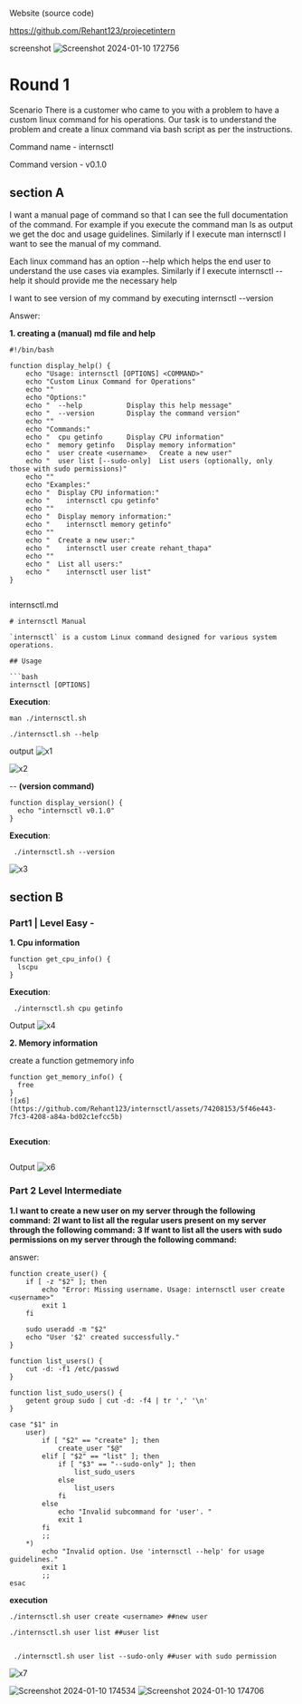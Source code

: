 Website (source code)

https://github.com/Rehant123/projecetintern

screenshot
![Screenshot 2024-01-10 172756](https://github.com/Rehant123/internsctl/assets/74208153/5722f5f7-2dcf-4019-9717-3872f82fc2c5)

# Round 1
Scenario There is a customer who came to you with a problem to have a custom linux command for his operations. Our task is to understand the problem and create a linux command via bash script as per the instructions.

Command name - internsctl                                                                                                                                                                        



Command version - v0.1.0

## section A
I want a manual page of command so that I can see the full documentation of the command. For example if you execute the command man ls as output we get the doc and usage guidelines. Similarly if I execute man internsctl I want to see the manual of my command.

Each linux command has an option --help which helps the end user to understand the use cases via examples. Similarly if I execute internsctl --help it should provide me the necessary help

I want to see version of my command by executing internsctl --version

Answer:

 **1. creating a  (manual) md file and help**

```
#!/bin/bash

function display_help() {
    echo "Usage: internsctl [OPTIONS] <COMMAND>"
    echo "Custom Linux Command for Operations"
    echo ""
    echo "Options:"
    echo "  ‐‐help           Display this help message"
    echo "  ‐‐version        Display the command version"
    echo ""
    echo "Commands:"
    echo "  cpu getinfo      Display CPU information"
    echo "  memory getinfo   Display memory information"
    echo "  user create <username>   Create a new user"
    echo "  user list [‐‐sudo‐only]  List users (optionally, only
those with sudo permissions)"
    echo ""
    echo "Examples:"
    echo "  Display CPU information:"
    echo "    internsctl cpu getinfo"
    echo ""
    echo "  Display memory information:"
    echo "    internsctl memory getinfo"
    echo ""
    echo "  Create a new user:"
    echo "    internsctl user create rehant_thapa"
    echo ""
    echo "  List all users:"
    echo "    internsctl user list"
}


```
internsctl.md
```
# internsctl Manual

`internsctl` is a custom Linux command designed for various system operations.

## Usage

```bash
internsctl [OPTIONS]

```

**Execution**: 
```
man ./internsctl.sh

./internsctl.sh --help
```

output
![x1](https://github.com/Rehant123/internsctl/assets/74208153/1fdb5bfa-a94c-4c67-80b8-76cb98fd81fc)

![x2](https://github.com/Rehant123/internsctl/assets/74208153/fa9874ec-7246-445e-80c6-34ddfc778a4f)

-- **(version command)**
```
function display_version() {
  echo "internsctl v0.1.0"
}
```
**Execution**: 
```
 ./internsctl.sh --version
```
![x3](https://github.com/Rehant123/internsctl/assets/74208153/48eae053-9b52-455a-8df4-59ef44bc5451)

## section B

### Part1 | Level Easy -




**1. Cpu information**
```
function get_cpu_info() {
  lscpu
}
```
**Execution**: 
```
 ./internsctl.sh cpu getinfo
```

Output
![x4](https://github.com/Rehant123/internsctl/assets/74208153/04163fb8-1ec1-46a1-8906-f792deb9067f)


**2. Memory information**

create a function getmemory info
```
function get_memory_info() {
  free
}
![x6](https://github.com/Rehant123/internsctl/assets/74208153/5f46e443-7fc3-4208-a84a-bd02c1efcc5b)


```
**Execution**: 
```
 ```
Output
![x6](https://github.com/Rehant123/internsctl/assets/74208153/15b7be98-64ea-4936-8003-313afb6fddd9)

 ### Part 2 Level Intermediate

**1.I want to create a new user on my server through the following command:**
**2I want to list all the regular users present on my server through the following command:**
**3 If want to list all the users with sudo permissions on my server through the following command:**


answer:
```
function create_user() {
    if [ -z "$2" ]; then
        echo "Error: Missing username. Usage: internsctl user create <username>"
        exit 1
    fi

    sudo useradd -m "$2"
    echo "User '$2' created successfully."
}

function list_users() {
    cut -d: -f1 /etc/passwd
}

function list_sudo_users() {
    getent group sudo | cut -d: -f4 | tr ',' '\n'
}

case "$1" in
    user)
        if [ "$2" == "create" ]; then
            create_user "$@"
        elif [ "$2" == "list" ]; then
            if [ "$3" == "--sudo-only" ]; then
                list_sudo_users
            else
                list_users
            fi
        else
            echo "Invalid subcommand for 'user'. "
            exit 1
        fi
        ;;
    *)
        echo "Invalid option. Use 'internsctl --help' for usage guidelines."
        exit 1
        ;;
esac

```
**execution**

```
./internsctl.sh user create <username> ##new user

./internsctl.sh user list ##user list


 ./internsctl.sh user list --sudo-only ##user with sudo permission
```
![x7](https://github.com/Rehant123/internsctl/assets/74208153/42ac307b-9f98-413d-9e8a-5243e66055da)

![Screenshot 2024-01-10 174534](https://github.com/Rehant123/internsctl/assets/74208153/c2d94324-542f-4685-8896-3460e60867be)
![Screenshot 2024-01-10 174706](https://github.com/Rehant123/internsctl/assets/74208153/b9272adc-93ea-4c9b-a8f6-9f792f74b7d7)
